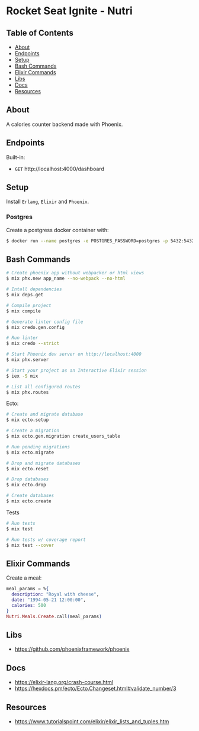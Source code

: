 # Rocket Seat Ignite - Nutri

## Table of Contents

- [About](#about)
- [Endpoints](#endpoints)
- [Setup](#setup)
- [Bash Commands](#bash_commands)
- [Elixir Commands](#elixir_commands)
- [Libs](#libs)
- [Docs](#docs)
- [Resources](#resources)

## About <a name = "about"></a>

A calories counter backend made with Phoenix.

## Endpoints <a name = "endpoints"></a>

Built-in:

- `GET` http://localhost:4000/dashboard

## Setup <a name = "setup"></a>

Install `Erlang`, `Elixir` and `Phoenix`.

### Postgres

Create a postgress docker container with:

```bash
$ docker run --name postgres -e POSTGRES_PASSWORD=postgres -p 5432:5432 -d postgres
```

## Bash Commands <a name = "bash_commands"></a>

```bash
# Create phoenix app without webpacker or html views
$ mix phx.new app_name --no-webpack --no-html

# Intall dependencies
$ mix deps.get

# Compile project
$ mix compile

# Generate linter config file
$ mix credo.gen.config

# Run linter
$ mix credo --strict

# Start Phoenix dev server on http://localhost:4000
$ mix phx.server

# Start your project as an Interactive Elixir session
$ iex -S mix

# List all configured routes
$ mix phx.routes
```

Ecto:

```bash
# Create and migrate database
$ mix ecto.setup

# Create a migration
$ mix ecto.gen.migration create_users_table

# Run pending migrations
$ mix ecto.migrate

# Drop and migrate databases
$ mix ecto.reset

# Drop databases
$ mix ecto.drop

# Create databases
$ mix ecto.create
```

Tests

```bash
# Run tests
$ mix test

# Run tests w/ coverage report
$ mix test --cover
```

## Elixir Commands <a name = "elixir_commands"></a>

Create a meal:

```elixir
meal_params = %{
  description: "Royal with cheese",
  date: "1994-05-21 12:00:00",
  calories: 500
}
Nutri.Meals.Create.call(meal_params)
```

## Libs <a name = "libs"></a>

- https://github.com/phoenixframework/phoenix

## Docs <a name = "docs"></a>

- https://elixir-lang.org/crash-course.html
- https://hexdocs.pm/ecto/Ecto.Changeset.html#validate_number/3

## Resources <a name = "resources"></a>

- https://www.tutorialspoint.com/elixir/elixir_lists_and_tuples.htm
